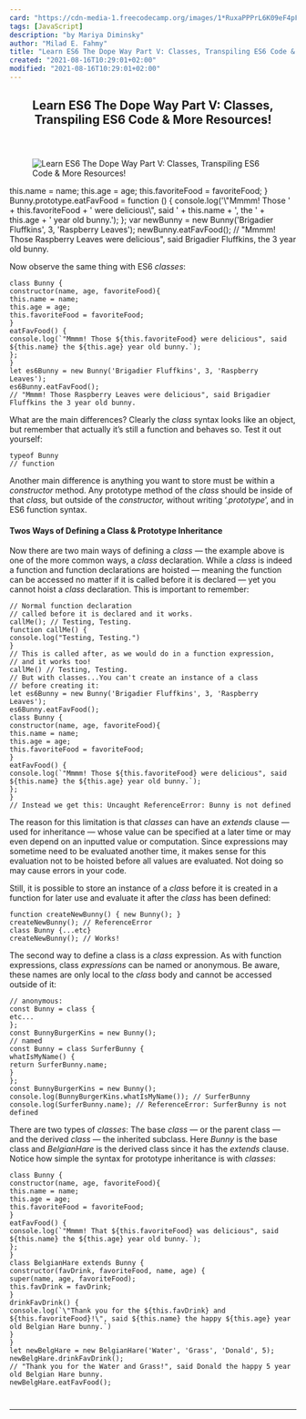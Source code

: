 ```yaml
---
card: "https://cdn-media-1.freecodecamp.org/images/1*RuxaPPPrL6K09eF4pFhISw.jpeg"
tags: [JavaScript]
description: "by Mariya Diminsky"
author: "Milad E. Fahmy"
title: "Learn ES6 The Dope Way Part V: Classes, Transpiling ES6 Code & More Resources!"
created: "2021-08-16T10:29:01+02:00"
modified: "2021-08-16T10:29:01+02:00"
---
```

<div class="site-wrapper">
<main id="site-main" class="site-main outer">
<div class="inner">
<article class="post-full post tag-javascript tag-es6 tag-web-development tag-tutorial tag-education ">
<header class="post-full-header">
<h1 class="post-full-title">Learn ES6 The Dope Way Part V: Classes, Transpiling ES6 Code &amp; More Resources!</h1>
</header>
<figure class="post-full-image">
<picture>
<source media="(max-width: 700px)" sizes="1px" srcset="data:image/gif;base64,R0lGODlhAQABAIAAAAAAAP///yH5BAEAAAAALAAAAAABAAEAAAIBRAA7 1w">
<source media="(min-width: 701px)" sizes="(max-width: 800px) 400px,
(max-width: 1170px) 700px,
1400px" srcset="https://cdn-media-1.freecodecamp.org/images/1*RuxaPPPrL6K09eF4pFhISw.jpeg 300w,
https://cdn-media-1.freecodecamp.org/images/1*RuxaPPPrL6K09eF4pFhISw.jpeg 600w,
https://cdn-media-1.freecodecamp.org/images/1*RuxaPPPrL6K09eF4pFhISw.jpeg 1000w,
https://cdn-media-1.freecodecamp.org/images/1*RuxaPPPrL6K09eF4pFhISw.jpeg 2000w">
<img onerror="this.style.display='none'" src="https://cdn-media-1.freecodecamp.org/images/1*RuxaPPPrL6K09eF4pFhISw.jpeg" alt="Learn ES6 The Dope Way Part V: Classes, Transpiling ES6 Code &amp; More Resources!">
</picture>
</figure>
<section class="post-full-content">
<div class="post-content medium-migrated-article">
this.name = name;
this.age = age;
this.favoriteFood = favoriteFood;
}
Bunny.prototype.eatFavFood = function () {
console.log('\"Mmmm! Those ' + this.favoriteFood + ' were delicious\", said ' + this.name + ', the ' + this.age + ' year old bunny.');
};
var newBunny = new Bunny('Brigadier Fluffkins', 3, 'Raspberry Leaves');
newBunny.eatFavFood();
// "Mmmm! Those Raspberry Leaves were delicious", said Brigadier Fluffkins, the 3 year old bunny.
</code></pre><p>Now observe the same thing with ES6 <em>classes</em>:</p><pre><code class="language-js">class Bunny {
constructor(name, age, favoriteFood){
this.name = name;
this.age = age;
this.favoriteFood = favoriteFood;
}
eatFavFood() {
console.log(`"Mmmm! Those ${this.favoriteFood} were delicious", said ${this.name} the ${this.age} year old bunny.`);
};
}
let es6Bunny = new Bunny('Brigadier Fluffkins', 3, 'Raspberry Leaves');
es6Bunny.eatFavFood();
// "Mmmm! Those Raspberry Leaves were delicious", said Brigadier Fluffkins the 3 year old bunny.
</code></pre><p>What are the main differences? Clearly the <em>class</em> syntax looks like an object, but remember that actually it’s still a function and behaves so. Test it out yourself:</p><pre><code class="language-js">typeof Bunny
// function</code></pre><p>Another main difference is anything you want to store must be within a <em>constructor</em> method. Any prototype method of the <em>class</em> should be inside of that <em>class, </em>but outside of the<em> constructor, </em>without writing ‘.<em>prototype</em>’, and in ES6 function syntax.</p><h4 id="twos-ways-of-defining-a-class-prototype-inheritance">Twos Ways of Defining a Class &amp; Prototype Inheritance</h4><p>Now there are two main ways of defining a <em>class </em>— the example above is one of the more common ways, a <em>class</em> declaration. While a <em>class</em> is indeed a function and function declarations are hoisted — meaning the function can be accessed no matter if it is called before it is declared — yet you cannot hoist a <em>class</em> declaration. This is important to remember:</p><pre><code class="language-js">// Normal function declaration
// called before it is declared and it works.
callMe(); // Testing, Testing.
function callMe() {
console.log("Testing, Testing.")
}
// This is called after, as we would do in a function expression,
// and it works too!
callMe() // Testing, Testing.
// But with classes...You can't create an instance of a class
// before creating it:
let es6Bunny = new Bunny('Brigadier Fluffkins', 3, 'Raspberry Leaves');
es6Bunny.eatFavFood();
class Bunny {
constructor(name, age, favoriteFood){
this.name = name;
this.age = age;
this.favoriteFood = favoriteFood;
}
eatFavFood() {
console.log(`"Mmmm! Those ${this.favoriteFood} were delicious", said ${this.name} the ${this.age} year old bunny.`);
};
}
// Instead we get this: Uncaught ReferenceError: Bunny is not defined</code></pre><p>The reason for this limitation is that <em>classes</em> can have an <em>extends</em> clause — used for inheritance — whose value can be specified at a later time or may even depend on an inputted value or computation. Since expressions may sometime need to be evaluated another time, it makes sense for this evaluation not to be hoisted before all values are evaluated. Not doing so may cause errors in your code.</p><p>Still, it is possible to store an instance of a <em>class</em> before it is created in a function for later use and evaluate it after the <em>class</em> has been defined:</p><pre><code class="language-js">function createNewBunny() { new Bunny(); }
createNewBunny(); // ReferenceError
class Bunny {...etc}
createNewBunny(); // Works!</code></pre><p>The second way to define a class is a <em>class</em> expression. As with function expressions, class <em>expressions</em> can be named or anonymous. Be aware, these names are only local to the <em>class</em> body and cannot be accessed outside of it:</p><pre><code class="language-js">// anonymous:
const Bunny = class {
etc...
};
const BunnyBurgerKins = new Bunny();
// named
const Bunny = class SurferBunny {
whatIsMyName() {
return SurferBunny.name;
}
};
const BunnyBurgerKins = new Bunny();
console.log(BunnyBurgerKins.whatIsMyName()); // SurferBunny
console.log(SurferBunny.name); // ReferenceError: SurferBunny is not defined</code></pre><p>There are two types of <em>classes</em>: The base <em>class — </em>or the parent class — and the derived <em>class — </em>the inherited subclass. Here <em>Bunny</em> is the base class and <em>BelgianHare</em> is the derived class since it has the <em>extends</em> clause. Notice how simple the syntax for prototype inheritance is with <em>classes</em>:</p><pre><code class="language-js">class Bunny {
constructor(name, age, favoriteFood){
this.name = name;
this.age = age;
this.favoriteFood = favoriteFood;
}
eatFavFood() {
console.log(`"Mmmm! That ${this.favoriteFood} was delicious", said ${this.name} the ${this.age} year old bunny.`);
};
}
class BelgianHare extends Bunny {
constructor(favDrink, favoriteFood, name, age) {
super(name, age, favoriteFood);
this.favDrink = favDrink;
}
drinkFavDrink() {
console.log(`\"Thank you for the ${this.favDrink} and ${this.favoriteFood}!\", said ${this.name} the happy ${this.age} year old Belgian Hare bunny.`)
}
}
let newBelgHare = new BelgianHare('Water', 'Grass', 'Donald', 5);
newBelgHare.drinkFavDrink();
// "Thank you for the Water and Grass!", said Donald the happy 5 year old Belgian Hare bunny.
newBelgHare.eatFavFood();
</div>
<hr>
</section>
</article>
</div>
</main>
</div>
<!-- Google Tag Manager (noscript) -->
<!-- End Google Tag Manager (noscript) -->
